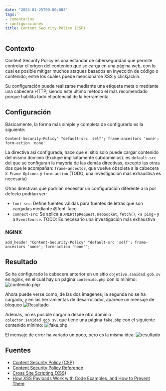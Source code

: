 ```yaml
---
date: "2024-01-25T00:00:00Z"
tags:
- comentarios
- configuraciones
title: Content Security Policy (CSP)
---
```

## Contexto
Content Security Policy es una estándar de ciberseguridad que permite controlar el origen del contenido que se carga en una página web, con lo cual es posible mitigar muchos ataques basados en inyección de código o contenido; entre los cuales puede mencionarse XSS y clickjackin.

Su configuración puede realizarse mediante una etiqueta meta o mediante una cabecera HTTP, siendo este último método el más recomendado porque habilita todo el potencial de la herramienta

## Configuración

Básicamente, la forma más simple y completa de configurarlo es la siguiente:
```
Content-Security-Policy" "default-src 'self'; frame-ancestors 'none'; form-action 'none'
```

La directiva así configurada, hace que el sitio solo puede cargar contenido del mismo dominio (Excluye implícitamente subdominios). es `default-src` del que se configuran la mayoría de las demás directivas, excepto las otras dos que le acompañan: `frame-ancestor`, que vuelve obsoleta a la cabecera `X-Frame-Options` y `form-action` (TODO, una investigación más exhaustiva es necesaria)

Otras directivas que podrían necesitar un configuración diferente a la por defecto podrían ser:
* `font-src`: Define fuentes válidas para fuentes de letras que son cargadas mediante @font-face
* `connect-src`: Se aplica a `XMLHttpRequest`, `WebSocket`, `fetch()`, `<a ping>` y a `EventSource`. TODO: Es necesario una investigación más exhaustiva

### NGINX
```
add_header "Content-Security-Policy" "default-src 'self'; frame-ancestors 'none'; form-action 'none'";
```

## Resultado
Se ha configurado la cabecera anterior en un sitio `objetivo.sanidad.gob.sv` en nginx, en el cual hay un página `contenido.php` con lo mínimo:
![contenido.php](/images/screenshot_2024-02-13_14-26-48.png)

Ahora puede verse como, de las dos imagenes, la segunda no se ha cargado, y en las herramientas de desarrollador, aparece un mensaje de bloqueo
![Resultado](/images/screenshot_2024-02-13_15-01-07.png)

Además, no es posible cargarla desde otro dominio `colector.sanidad.gob.sv`, que tiene una página `fake.php` con el siguiente contenido mínimo:
![fake.php](/images/screenshot_2024-02-13_15-05-36.png)

El mensaje de error ha variado un poco, pero es la misma idea:
![resultado](/images/screenshot_2024-02-13_15-08-55.png)

## Fuentes
* [Content Security Policy (CSP)](https://developer.mozilla.org/en-US/docs/Web/HTTP/CSP)
* [Content Security Policy Reference](https://content-security-policy.com/)
* [Cross Site Scripting (XSS)](https://owasp.org/www-community/attacks/xss/)
* [How XSS Payloads Work with Code Examples, and How to Prevent Them](https://www.hackerone.com/knowledge-center/how-xss-payloads-work-code-examples-preventing-them)
